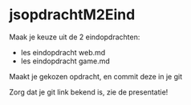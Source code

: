 # jsopdrachtM2Eind

Maak je keuze uit de 2 eindopdrachten:
- les eindopdracht web.md
- les eindopdracht game.md

Maakt je gekozen opdracht, en commit deze in je git

Zorg dat je git link bekend is, zie de presentatie!